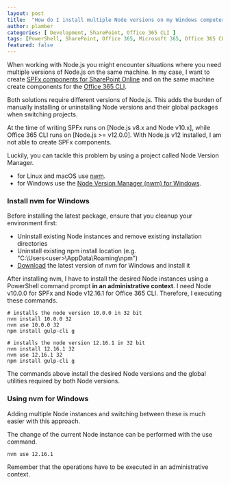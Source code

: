 ```yaml
---
layout: post
title:  "How do I install multiple Node versions on my Windows computer?"
author: plamber
categories: [ Development, SharePoint, Office 365 CLI ]
tags: [PowerShell, SharePoint, Office 365, Microsoft 365, Office 365 CLI]
featured: false
---
```

When working with Node.js you might encounter situations where you need multiple versions of Node.js on the same machine. In my case, I want to create [SPFx components for SharePoint Online](https://docs.microsoft.com/en-us/sharepoint/dev/spfx/set-up-your-development-environment) and on the same machine create components for the [Office 365 CLI](https://github.com/pnp/office365-cli).

Both solutions require different versions of Node.js. This adds the burden of manually installing or uninstalling Node versions and their global packages when switching projects. 

<div class="alert warning">
    At the time of writing SPFx runs on [Node.js v8.x and Node v10.x], while Office 365 CLI runs on [Node.js >= v12.0.0]. With Node.js v12 installed, I am not able to create SPFx components. 
</div>

Luckily, you can tackle this problem by using a project called Node Version Manager. 
- for Linux and macOS use [nwm](https://github.com/creationix/nvm). 
- for Windows use the [Node Version Manager (nwm) for Windows](https://github.com/coreybutler/nvm-windows).

### Install nvm for Windows
Before installing the latest package, ensure that you cleanup your environment first:
- Uninstall existing Node instances and remove existing installation directories
- Uninstall existing npm install location (e.g. "C:\Users\<user>\AppData\Roaming\npm")
- [Download](https://github.com/coreybutler/nvm/releases) the latest version of nvm for Windows and install it 

After installing nvm, I have to install the desired Node instances using a PowerShell command prompt <b>in an administrative context</b>. I need Node v10.0.0 for SPFx and Node v12.16.1 for Office 365 CLI. Therefore, I executing these commands.

```
# installs the node version 10.0.0 in 32 bit
nvm install 10.0.0 32 
nvm use 10.0.0 32
npm install gulp-cli g

# installs the node version 12.16.1 in 32 bit
nvm install 12.16.1 32
nvm use 12.16.1 32
npm install gulp-cli g
```

The commands above install the desired Node versions and the global utilities required by both Node versions.

### Using nvm for Windows
Adding multiple Node instances and switching between these is much easier with this approach.

The change of the current Node instance can be performed with the use command.

```
nvm use 12.16.1
```

Remember that the operations have to be executed in an administrative context.

